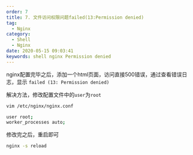 ```yaml
---
order: 7
title: 7. 文件访问权限问题failed(13:Permission denied)
tag:
  - Nginx
category:
  - Shell
  - Nginx
date: 2020-05-15 09:03:41
keywords: shell nginx Permission denied
---
```


nginx配置完毕之后，添加一个html页面，访问直接500错误，通过查看错误日志，显示 `failed (13: Permission denied)`

解决方法，修改配置文件中的`user`为`root`

```bash
vim /etc/nginx/nginx.conf

user root;
worker_processes auto;
```

修改完之后，重启即可

```bash
nginx -s reload
```